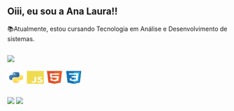 ## Oiii, eu sou a Ana Laura!!
  📚Atualmente, estou cursando Tecnologia em Análise e Desenvolvimento de sistemas.

##
<div>
<img heigth="" src="https://github-readme-stats.vercel.app/api/top-langs/?username=AnaMartinsss&layout=compact">
</div>

<div style="display: inline_block"><br>
  <img align="center" alt="Ana-Python" height="30" width="40" 
  src="https://raw.githubusercontent.com/devicons/devicon/master/icons/python/python-original.svg">
  <img align="center" alt="Ana-Js" height="30" width="40" src="https://raw.githubusercontent.com/devicons/devicon/master/icons/javascript/javascript-plain.svg">
  <img align="center" alt="Ana-HTML" height="30" width="40" 
  src="https://raw.githubusercontent.com/devicons/devicon/master/icons/html5/html5-original.svg">
 <img align="center" alt="Ana-CSS" height="30" width="40" 
  src="https://raw.githubusercontent.com/devicons/devicon/master/icons/css3/css3-original.svg">
 
</div>

##

<div>
<a href="https://instagram.com/_anamartinss__" target="_blank"><img src="https://img.shields.io/badge/-Instagram-%23E4405F?style=for-the-badge&logo=instagram&logoColor=white" target="_blank"></a>
<a href = "mailto:martinsanalaura108@gmail.com"><img src="https://img.shields.io/badge/-Gmail-%23333?style=for-the-badge&logo=gmail&logoColor=white" target="_blank"></a>
</div>
